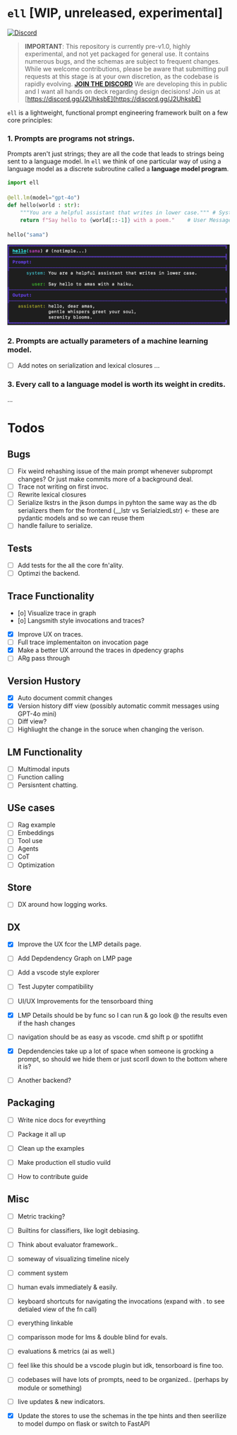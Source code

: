 #  `ell` [WIP, unreleased, experimental]
[![Discord](https://img.shields.io/discord/1217554018025349130?color=7289DA&label=Discord&logo=discord&logoColor=white)](https://discord.gg/J2UhksbE)
> **IMPORTANT**: This repository is currently pre-v1.0, highly experimental, and not yet packaged for general use. It contains numerous bugs, and the schemas are subject to frequent changes. While we welcome contributions, please be aware that submitting pull requests at this stage is at your own discretion, as the codebase is rapidly evolving.
> **[JOIN THE DISCORD](https://discord.gg/J2UhksbE)** We are developing this in public and I want all hands on deck regarding design decisions! Join us at [https://discord.gg/J2UhksbE](https://discord.gg/J2UhksbE)

 `ell` is a lightweight, functional prompt engineering framework built on a few core principles:
### 1. Prompts are programs not strings.
Prompts aren't just strings; they are all the code that leads to strings being sent to a language model. In `ell` we think of one particular way of using a language model as a discrete subroutine called a **language model program**. 


```python
import ell

@ell.lm(model="gpt-4o")
def hello(world : str):
    """You are a helpful assistant that writes in lower case.""" # System Message
    return f"Say hello to {world[::-1]} with a poem."    # User Message

hello("sama")
```
![alt text](image.png)

### 2. Prompts are actually parameters of a machine learning model.

- [ ] Add notes on serialization and lexical closures
...

### 3. Every call to a language model is worth its weight in credits.

...

# Todos


## Bugs

- [ ] Fix weird rehashing issue of the main prompt whenever subprompt changes? Or just make commits more of a background deal.
- [ ] Trace not writing on first invoc.
- [ ] Rewrite lexical closures
- [ ] Serialize lkstrs in the jkson dumps in pyhton the same way as the db serializers them for the frontend (__lstr vs SerialziedLstr) <- these are pydantic models and so we can reuse them
- [ ] handle failure to serialize.

## Tests
- [ ] Add tests for the all the core fn'ality.
- [ ] Optimzi the backend.

## Trace Functionality
- [o] Visualize trace in graph
- [o] Langsmith style invocations and traces?
- [x] Improve UX on traces.
- [ ] Full trace implementaiton on invocation page
- [x] Make a better UX arround the traces in dpedency graphs
- [ ] ARg pass through

## Version Hustory
- [x] Auto document commit changes
- [x] Version history diff view (possibly automatic commit messages using GPT-4o mini)
- [ ] Diff view?
- [ ] Highliught the change in the soruce when changing  the verison.

## LM Functionality
- [ ] Multimodal inputs
- [ ] Function calling
- [ ] Persisntent chatting.

## USe cases
- [ ] Rag example
- [ ] Embeddings
- [ ] Tool use
- [ ] Agents
- [ ] CoT
- [ ] Optimization

## Store
- [ ] DX around how logging works.

## DX
- [x] Improve the UX fcor the LMP details page.
- [ ] Add Depdendency Graph on LMP page
- [ ] Add a vscode style explorer
- [ ] Test Jupyter compatibility
- [ ] UI/UX Improvements for the tensorboard thing
- [x] LMP Details should be by func so I can run & go look @ the results even if the hash changes
- [ ] navigation should be as easy as vscode. cmd shift p or spotlifht
- [x] Depdendencies take up a lot of space when someone is grocking a prompt, so should we hide them or just scorll down to the bottom where it is?
- [ ] Another backend?


## Packaging
- [ ] Write nice docs for eveyrthing
- [ ] Package it all up
- [ ] Clean up the examples
- [ ] Make production ell studio vuild
- [ ] How to contribute guide


## Misc
- [ ] Metric tracking?
- [ ] Builtins for classifiers, like logit debiasing.
- [ ] Think about evaluator framework..
- [ ] someway of visualizing timeline nicely
- [ ] comment system
- [ ] human evals immediately & easily. 
- [ ] keyboard shortcuts for navigating the invocations (expand with . to see detialed view of the fn call)
- [ ] everything linkable
- [ ] comparisson mode for lms & double blind for evals.
- [ ] evaluations & metrics (ai as well.)
- [ ] feel like this should be a vscode plugin but idk, tensorboard is fine too.
- [ ] codebases will have lots of prompts, need to be organized.. (perhaps by module or something)
- [ ] live updates & new indicators.


- [x] Update the stores to use the schemas in the tpe hints and then seerilize to model dumpo on flask or switch to FastAPI